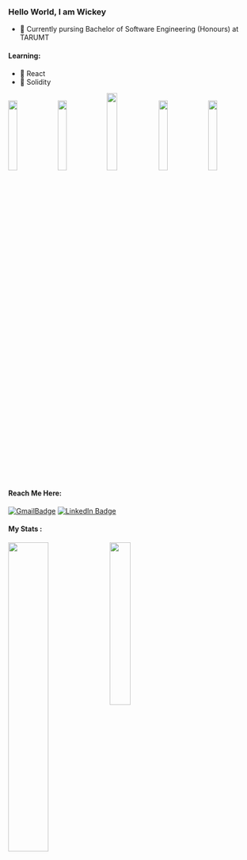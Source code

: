 <!-- <img align="left" width="54%" src="https://github-readme-stats-git-master-wickeyc.vercel.app/api?username=wickeyc&count_private=true&include_all_commits=true&show_icons=true&theme=tokyonight&hide=contribs"/> -->

<!-- <div id="header" align="center">
  <img src="https://media.giphy.com/media/ZeFG00TVXs54Pw4c8e/giphy.gif" width="300"/>
</div> -->

### Hello World, I am Wickey 

- 🔭 Currently pursing Bachelor of Software Engineering (Honours) at TARUMT

#### Learning:
- 🤖 React
- 👾 Solidity


<div id="header">
  <img src="https://media.giphy.com/media/quEsMOrr3hmQ8/giphy.gif" width="19%"/>
  <img src="https://media.giphy.com/media/quEsMOrr3hmQ8/giphy.gif" width="19%"/>
  <!--<img src="https://media.giphy.com/media/zOvBKUUEERdNm/giphy.gif" width="20%"/> -->
  <img src="https://media.giphy.com/media/QNFhOolVeCzPQ2Mx85/giphy.gif" width="20%"/>
  <img src="https://media.giphy.com/media/quEsMOrr3hmQ8/giphy.gif" width="19%"/>
  <img src="https://media.giphy.com/media/quEsMOrr3hmQ8/giphy.gif" width="19%"/>
</div>

#### Reach Me Here:
<p>
  <a href="mailto:wickeychai02+work@gmail.com"><img src="https://img.shields.io/badge/Gmail-%23D14836.svg?&style=for-the-badge&logo=gmail&logoColor=white" alt="GmailBadge"/></a>
  <a href="https://www.linkedin.com/in/wickey-chai-3263a923b/"><img src="https://img.shields.io/badge/LinkedIn-blue?style=for-the-badge&logo=linkedin&logoColor=white" alt="LinkedIn Badge"/></a>
<p>


#### My Stats :
<!-- (https://git.io/streak-stats) -->
<img align="left" width="40%" src="https://streak-stats.demolab.com?user=WickeyC&theme=dark&date_format=j%20M%5B%20Y%5D&"/>
  
<!-- (https://github.com/anuraghazra/github-readme-stats) -->
<img align="left" width="29%" src="https://github-readme-stats-git-master-wickeyc.vercel.app/api/top-langs/?username=wickeyc&hide=html&layout=compact&exclude_repo=readme-stats,ShopeeBannerAd,ShopeeBannerAdDisplay,A-Letter,topszecrettelegram,NewYearEve&theme=dark&custom_title=Languages"/>

<!-- (https://github.com/anuraghazra/github-readme-stats) -->
<!-- <img align="left" width="40%" src="https://github-readme-stats-git-master-wickeyc.vercel.app/api?username=wickeyc&include_all_commits=true&hide_title=true&count_private=true&theme=dark"/> -->
  
<!-- ### :hammer_and_wrench: Languages and Tools :
<div>
  <img src="https://github.com/devicons/devicon/blob/master/icons/css3/css3-plain-wordmark.svg"  title="CSS3" alt="CSS" width="40" height="40"/>&nbsp;
  <img src="https://github.com/devicons/devicon/blob/master/icons/html5/html5-original.svg" title="HTML5" alt="HTML" width="40" height="40"/>&nbsp;
  <img src="https://github.com/devicons/devicon/blob/master/icons/javascript/javascript-original.svg" title="JavaScript" alt="JavaScript" width="40" height="40"/>&nbsp;
  <img src="https://github.com/devicons/devicon/blob/master/icons/mysql/mysql-original-wordmark.svg" title="MySQL"  alt="MySQL" width="40" height="40"/>&nbsp;
  <img src="https://github.com/devicons/devicon/blob/master/icons/nodejs/nodejs-original-wordmark.svg" title="NodeJS" alt="NodeJS" width="40" height="40"/>&nbsp;
  <img src="https://icongr.am/devicon/csharp-original.svg?size=128&color=currentColor" title="C#" alt="C#" width="40" height="40"/>&nbsp;
  <img src="https://icongr.am/devicon/linux-original.svg?size=128&color=currentColor" title="Linux" alt="Linux" width="40" height="40"/>&nbsp;
  <img src="https://icongr.am/devicon/python-original-wordmark.svg?size=128&color=currentColor" title="Python" alt="Python" width="40" height="40"/>&nbsp;
</div>
 -->
